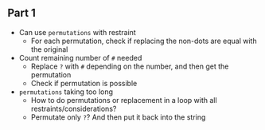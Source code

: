 ## Part 1
- Can use `permutations` with restraint
	- For each permutation, check if replacing the non-dots are equal with the original
- Count remaining number of `#` needed
	- Replace `?` with `#` depending on the number, and then get the permutation
	- Check if permutation is possible
- `permutations` taking too long
	- How to do permutations or replacement in a loop with all restraints/considerations?
	- Permutate only `?`? And then put it back into the string